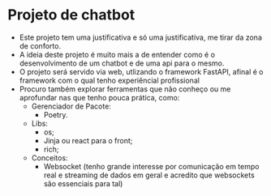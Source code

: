 # Projeto de chatbot
- Este projeto tem uma justificativa e só uma justificativa, me tirar da zona de conforto.
- A ideia deste projeto é muito mais a de entender como é o desenvolvimento de um chatbot e de uma api para o mesmo.
- O projeto será servido via web, utlizando o framework FastAPI, afinal é o framework com o qual tenho experiêncial
  profissional
- Procuro também explorar ferramentas que não conheço ou me aprofundar nas que tenho pouca prática, como:
    - Gerenciador de Pacote:
        - Poetry.
    - Libs:
        - os;
        - Jinja ou react para o front;
        - rich;
    - Conceitos:
        - Websocket (tenho grande interesse por comunicação em tempo real e streaming de dados em geral e acredito que
          websockets são essenciais para tal)